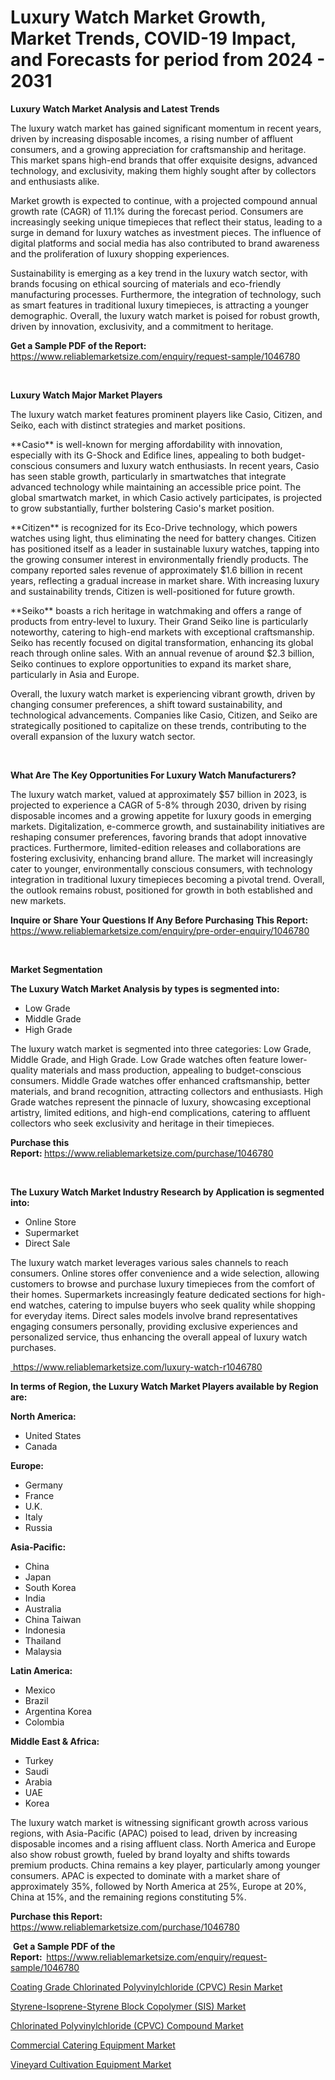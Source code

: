 <p><h1>Luxury Watch Market Growth, Market Trends, COVID-19 Impact, and Forecasts for period from 2024 - 2031</h1></p><p><strong>Luxury Watch Market Analysis and Latest Trends</strong></p>
<p><p>The luxury watch market has gained significant momentum in recent years, driven by increasing disposable incomes, a rising number of affluent consumers, and a growing appreciation for craftsmanship and heritage. This market spans high-end brands that offer exquisite designs, advanced technology, and exclusivity, making them highly sought after by collectors and enthusiasts alike.</p><p>Market growth is expected to continue, with a projected compound annual growth rate (CAGR) of 11.1% during the forecast period. Consumers are increasingly seeking unique timepieces that reflect their status, leading to a surge in demand for luxury watches as investment pieces. The influence of digital platforms and social media has also contributed to brand awareness and the proliferation of luxury shopping experiences.</p><p>Sustainability is emerging as a key trend in the luxury watch sector, with brands focusing on ethical sourcing of materials and eco-friendly manufacturing processes. Furthermore, the integration of technology, such as smart features in traditional luxury timepieces, is attracting a younger demographic. Overall, the luxury watch market is poised for robust growth, driven by innovation, exclusivity, and a commitment to heritage.</p></p>
<p><strong>Get a Sample PDF of the Report:&nbsp;</strong> <a href="https://www.reliablemarketsize.com/enquiry/request-sample/1046780?utm_campaign=1180&utm_medium=2&utm_source=Github&utm_content=ia&utm_term=11102024&utm_id=luxury-watch">https://www.reliablemarketsize.com/enquiry/request-sample/1046780</a></p>
<p>&nbsp;</p>
<p><strong>Luxury Watch Major Market Players</strong></p>
<p><p>The luxury watch market features prominent players like Casio, Citizen, and Seiko, each with distinct strategies and market positions. </p><p>**Casio** is well-known for merging affordability with innovation, especially with its G-Shock and Edifice lines, appealing to both budget-conscious consumers and luxury watch enthusiasts. In recent years, Casio has seen stable growth, particularly in smartwatches that integrate advanced technology while maintaining an accessible price point. The global smartwatch market, in which Casio actively participates, is projected to grow substantially, further bolstering Casio's market position.</p><p>**Citizen** is recognized for its Eco-Drive technology, which powers watches using light, thus eliminating the need for battery changes. Citizen has positioned itself as a leader in sustainable luxury watches, tapping into the growing consumer interest in environmentally friendly products. The company reported sales revenue of approximately $1.6 billion in recent years, reflecting a gradual increase in market share. With increasing luxury and sustainability trends, Citizen is well-positioned for future growth.</p><p>**Seiko** boasts a rich heritage in watchmaking and offers a range of products from entry-level to luxury. Their Grand Seiko line is particularly noteworthy, catering to high-end markets with exceptional craftsmanship. Seiko has recently focused on digital transformation, enhancing its global reach through online sales. With an annual revenue of around $2.3 billion, Seiko continues to explore opportunities to expand its market share, particularly in Asia and Europe. </p><p>Overall, the luxury watch market is experiencing vibrant growth, driven by changing consumer preferences, a shift toward sustainability, and technological advancements. Companies like Casio, Citizen, and Seiko are strategically positioned to capitalize on these trends, contributing to the overall expansion of the luxury watch sector.</p></p>
<p>&nbsp;</p>
<p><strong>What Are The Key Opportunities For Luxury Watch Manufacturers?</strong></p>
<p><p>The luxury watch market, valued at approximately $57 billion in 2023, is projected to experience a CAGR of 5-8% through 2030, driven by rising disposable incomes and a growing appetite for luxury goods in emerging markets. Digitalization, e-commerce growth, and sustainability initiatives are reshaping consumer preferences, favoring brands that adopt innovative practices. Furthermore, limited-edition releases and collaborations are fostering exclusivity, enhancing brand allure. The market will increasingly cater to younger, environmentally conscious consumers, with technology integration in traditional luxury timepieces becoming a pivotal trend. Overall, the outlook remains robust, positioned for growth in both established and new markets.</p></p>
<p><strong>Inquire or Share Your Questions If Any Before Purchasing This Report:</strong> <a href="https://www.reliablemarketsize.com/enquiry/pre-order-enquiry/1046780?utm_campaign=1180&utm_medium=2&utm_source=Github&utm_content=ia&utm_term=11102024&utm_id=luxury-watch">https://www.reliablemarketsize.com/enquiry/pre-order-enquiry/1046780</a></p>
<p>&nbsp;</p>
<p><strong>Market Segmentation</strong></p>
<p><strong>The Luxury Watch Market Analysis by types is segmented into:</strong></p>
<p><ul><li>Low Grade</li><li>Middle Grade</li><li>High Grade</li></ul></p>
<p><p>The luxury watch market is segmented into three categories: Low Grade, Middle Grade, and High Grade. Low Grade watches often feature lower-quality materials and mass production, appealing to budget-conscious consumers. Middle Grade watches offer enhanced craftsmanship, better materials, and brand recognition, attracting collectors and enthusiasts. High Grade watches represent the pinnacle of luxury, showcasing exceptional artistry, limited editions, and high-end complications, catering to affluent collectors who seek exclusivity and heritage in their timepieces.</p></p>
<p><strong>Purchase this Report:&nbsp;</strong><a href="https://www.reliablemarketsize.com/purchase/1046780?utm_campaign=1180&utm_medium=2&utm_source=Github&utm_content=ia&utm_term=11102024&utm_id=luxury-watch">https://www.reliablemarketsize.com/purchase/1046780</a></p>
<p>&nbsp;</p>
<p><strong>The Luxury Watch Market Industry Research by Application is segmented into:</strong></p>
<p><ul><li>Online Store</li><li>Supermarket</li><li>Direct Sale</li></ul></p>
<p><p>The luxury watch market leverages various sales channels to reach consumers. Online stores offer convenience and a wide selection, allowing customers to browse and purchase luxury timepieces from the comfort of their homes. Supermarkets increasingly feature dedicated sections for high-end watches, catering to impulse buyers who seek quality while shopping for everyday items. Direct sales models involve brand representatives engaging consumers personally, providing exclusive experiences and personalized service, thus enhancing the overall appeal of luxury watch purchases.</p></p>
<p><a href="https://www.reliablemarketsize.com/luxury-watch-r1046780?utm_campaign=1180&utm_medium=2&utm_source=Github&utm_content=ia&utm_term=11102024&utm_id=luxury-watch">&nbsp;https://www.reliablemarketsize.com/luxury-watch-r1046780</a></p>
<p><strong>In terms of Region, the Luxury Watch Market Players available by Region are:</strong></p>
<p>
    <p> <strong> North America: </strong>
        <ul>
            <li>United States</li>
            <li>Canada</li>
        </ul>
        </p> 
    <p> <strong> Europe: </strong>
        <ul>
            <li>Germany</li>
            <li>France</li>
            <li>U.K.</li>
            <li>Italy</li>
            <li>Russia</li>
        </ul>
        </p> 
    <p> <strong> Asia-Pacific: </strong>
        <ul>
            <li>China</li>
            <li>Japan</li>
            <li>South Korea</li>
            <li>India</li>
            <li>Australia</li>
            <li>China Taiwan</li>
            <li>Indonesia</li>
            <li>Thailand</li>
            <li>Malaysia</li>
        </ul>
        </p> 
    <p> <strong> Latin America: </strong>
        <ul>
            <li>Mexico</li>
            <li>Brazil</li>
            <li>Argentina Korea</li>
            <li>Colombia</li>
        </ul>
        </p> 
    <p> <strong> Middle East & Africa: </strong>
        <ul>
            <li>Turkey</li>
            <li>Saudi</li>
            <li>Arabia</li>
            <li>UAE</li>
            <li>Korea</li>
        </ul>
    </p>
    </p>
<p><p>The luxury watch market is witnessing significant growth across various regions, with Asia-Pacific (APAC) poised to lead, driven by increasing disposable incomes and a rising affluent class. North America and Europe also show robust growth, fueled by brand loyalty and shifts towards premium products. China remains a key player, particularly among younger consumers. APAC is expected to dominate with a market share of approximately 35%, followed by North America at 25%, Europe at 20%, China at 15%, and the remaining regions constituting 5%.</p></p>
<p><strong>Purchase this Report: </strong><a href="https://www.reliablemarketsize.com/purchase/1046780?utm_campaign=1180&utm_medium=2&utm_source=Github&utm_content=ia&utm_term=11102024&utm_id=luxury-watch">https://www.reliablemarketsize.com/purchase/1046780</a></p>
<p>&nbsp;<strong>Get a Sample PDF of the Report:&nbsp;&nbsp;</strong><a href="https://www.reliablemarketsize.com/enquiry/request-sample/1046780?utm_campaign=1180&utm_medium=2&utm_source=Github&utm_content=ia&utm_term=11102024&utm_id=luxury-watch">https://www.reliablemarketsize.com/enquiry/request-sample/1046780</a></p>
<p><strong></strong></p>
<p><p><a href="https://www.linkedin.com/pulse/coating-grade-chlorinated-polyvinylchloride-cpvc-resin-p0nrc?utm_campaign=1180&utm_medium=2&utm_source=Github&utm_content=ia&utm_term=11102024&utm_id=luxury-watch">Coating Grade Chlorinated Polyvinylchloride (CPVC) Resin Market</a></p><p><a href="https://www.linkedin.com/pulse/styrene-isoprene-styrene-block-copolymer-sis-market-gvlse?utm_campaign=1180&utm_medium=2&utm_source=Github&utm_content=ia&utm_term=11102024&utm_id=luxury-watch">Styrene-Isoprene-Styrene Block Copolymer (SIS) Market</a></p><p><a href="https://www.linkedin.com/pulse/chlorinated-polyvinylchloride-cpvc-compound-market-size-vplrc?utm_campaign=1180&utm_medium=2&utm_source=Github&utm_content=ia&utm_term=11102024&utm_id=luxury-watch">Chlorinated Polyvinylchloride (CPVC) Compound Market</a></p><p><a href="https://issuu.com/reportprime-2/docs/commercial-catering-equipment-marke_a9ca6969b410e6?utm_campaign=1180&utm_medium=2&utm_source=Github&utm_content=ia&utm_term=11102024&utm_id=luxury-watch">Commercial Catering Equipment Market</a></p><p><a href="https://issuu.com/reportprime-2/docs/vineyard-cultivation-equipment-mark_a8d057727019f2?utm_campaign=1180&utm_medium=2&utm_source=Github&utm_content=ia&utm_term=11102024&utm_id=luxury-watch">Vineyard Cultivation Equipment Market</a></p></p>
